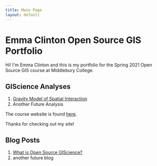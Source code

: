 ```yaml
---
title: Main Page
layout: default
---
```

# Emma Clinton Open Source GIS Portfolio
Hi! I'm Emma Clinton and this is my portfolio for the Spring 2021 Open Source GIS course at Middlebury College.

## GIScience Analyses

1. [Gravity Model of Spatial Interaction](gravity/gravity.md)
2.  Another Future Analysis

The course website is found [here](https://gis4dev.github.io).

Thanks for checking out my site!

## Blog Posts

1.  [What is Open Source GIScience?](blogs/open-source.md)
2.  another future blog
